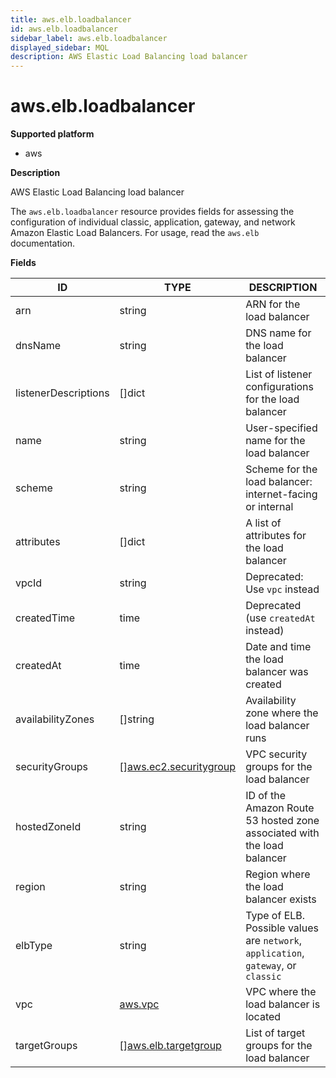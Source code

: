 ```yaml
---
title: aws.elb.loadbalancer
id: aws.elb.loadbalancer
sidebar_label: aws.elb.loadbalancer
displayed_sidebar: MQL
description: AWS Elastic Load Balancing load balancer
---
```


# aws.elb.loadbalancer

**Supported platform**

- aws

**Description**

AWS Elastic Load Balancing load balancer

The `aws.elb.loadbalancer` resource provides fields for assessing the configuration of individual classic, application, gateway, and network Amazon Elastic Load Balancers. For usage, read the `aws.elb` documentation.

**Fields**

| ID                   | TYPE                                                        | DESCRIPTION                                                                        |
| -------------------- | ----------------------------------------------------------- | ---------------------------------------------------------------------------------- |
| arn                  | string                                                      | ARN for the load balancer                                                          |
| dnsName              | string                                                      | DNS name for the load balancer                                                     |
| listenerDescriptions | &#91;&#93;dict                                              | List of listener configurations for the load balancer                              |
| name                 | string                                                      | User-specified name for the load balancer                                          |
| scheme               | string                                                      | Scheme for the load balancer: internet-facing or internal                          |
| attributes           | &#91;&#93;dict                                              | A list of attributes for the load balancer                                         |
| vpcId                | string                                                      | Deprecated: Use `vpc` instead                                                      |
| createdTime          | time                                                        | Deprecated (use `createdAt` instead)                                               |
| createdAt            | time                                                        | Date and time the load balancer was created                                        |
| availabilityZones    | &#91;&#93;string                                            | Availability zone where the load balancer runs                                     |
| securityGroups       | &#91;&#93;[aws.ec2.securitygroup](aws.ec2.securitygroup.md) | VPC security groups for the load balancer                                          |
| hostedZoneId         | string                                                      | ID of the Amazon Route 53 hosted zone associated with the load balancer            |
| region               | string                                                      | Region where the load balancer exists                                              |
| elbType              | string                                                      | Type of ELB. Possible values are `network`, `application`, `gateway`, or `classic` |
| vpc                  | [aws.vpc](aws.vpc.md)                                       | VPC where the load balancer is located                                             |
| targetGroups         | &#91;&#93;[aws.elb.targetgroup](aws.elb.targetgroup.md)     | List of target groups for the load balancer                                        |
